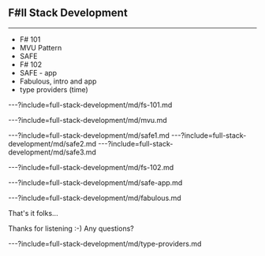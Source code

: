 ## F#ll Stack Development ##

---

- F# 101
- MVU Pattern
- SAFE
- F# 102
- SAFE - app
- Fabulous, intro and app
- type providers (time)


---?include=full-stack-development/md/fs-101.md

---?include=full-stack-development/md/mvu.md

---?include=full-stack-development/md/safe1.md
---?include=full-stack-development/md/safe2.md
---?include=full-stack-development/md/safe3.md

---?include=full-stack-development/md/fs-102.md

---?include=full-stack-development/md/safe-app.md

---?include=full-stack-development/md/fabulous.md

That's it folks...

Thanks for listening :-) Any questions?

---?include=full-stack-development/md/type-providers.md

